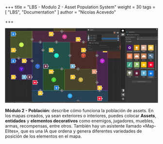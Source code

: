 +++
title = "LBS - Modulo 2 - Asset Population System"
weight = 30
tags = [ "LBS", "Documentation" ]
author = "Nicolas Acevedo"

+++

![Population main view](population_01.png)

**Módulo 2 - Población:** describe cómo funciona la población de assets. En los mapas creados, ya sean exteriores o interiores, puedes colocar **Assets**, **entidades** y **elementos decorativos** como enemigos, jugadores, muebles, armas, recompensas, entre otros. También hay un asistente llamado «Map-Elites», que es una IA que ordena y genera diferentes variedades de posición de los elementos en el mapa.